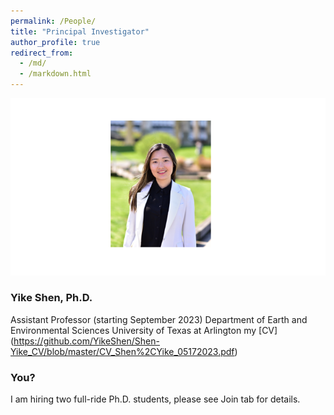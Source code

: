 ```yaml
---
permalink: /People/
title: "Principal Investigator"
author_profile: true
redirect_from: 
  - /md/
  - /markdown.html
---
```


![](webpeopleme.png)
### Yike Shen, Ph.D.
Assistant Professor (starting September 2023)
Department of Earth and Environmental Sciences
University of Texas at Arlington
my [CV] (https://github.com/YikeShen/Shen-Yike_CV/blob/master/CV_Shen%2CYike_05172023.pdf)


### You?
I am hiring two full-ride Ph.D. students, please see Join tab for details. 
